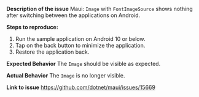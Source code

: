 **Description of the issue**
Maui: `Image` with `FontImageSource` shows nothing after switching between the applications on Android.

**Steps to reproduce:**
1. Run the sample application on Android 10 or below.
2. Tap on the back button to minimize the application.
3. Restore the application back.

**Expected Behavior**
The `Image` should be visible as expected.

**Actual Behavior**
The `Image` is no longer visible.

**Link to issue**
https://github.com/dotnet/maui/issues/15669